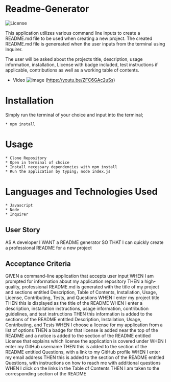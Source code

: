 # Readme-Generator
![License](https://img.shields.io/badge/license-MIT-blue.svg)  

This application utilizes various command line inputs to create a README.md file to be used when creating a new project. The created README.md file is genereated when the user inputs from the terminal using Inquirer.

The user will be asked about the projects title, description, usage information, installation, License with badge included, test instructions if applicable, contributions as well as a working table of contents. 

* Video
![image](https://user-images.githubusercontent.com/72112742/109274728-adebac00-77c8-11eb-8251-05433c55e0f0.png)
(https://youtu.be/ZFC6GAc2uSs)

# Installation
Simply run the terminal of your choice and input into the terminal;

    * npm install

# Usage
    * Clone Repository
    * Open in terminal of choice
    * Install necessary dependencies with npm install
    * Run the application by typing; node index.js  

# Languages and Technologies Used
    * Javascript
    * Node
    * Inquirer

## User Story

AS A developer
I WANT a README generator
SO THAT I can quickly create a professional README for a new project


## Acceptance Criteria

GIVEN a command-line application that accepts user input
WHEN I am prompted for information about my application repository
THEN a high-quality, professional README.md is generated with the title of my project and sections entitled Description, Table of Contents, Installation, Usage, License, Contributing, Tests, and Questions
WHEN I enter my project title
THEN this is displayed as the title of the README
WHEN I enter a description, installation instructions, usage information, contribution guidelines, and test instructions
THEN this information is added to the sections of the README entitled Description, Installation, Usage, Contributing, and Tests
WHEN I choose a license for my application from a list of options
THEN a badge for that license is added near the top of the README and a notice is added to the section of the README entitled License that explains which license the application is covered under
WHEN I enter my GitHub username
THEN this is added to the section of the README entitled Questions, with a link to my GitHub profile
WHEN I enter my email address
THEN this is added to the section of the README entitled Questions, with instructions on how to reach me with additional questions
WHEN I click on the links in the Table of Contents
THEN I am taken to the corresponding section of the README
